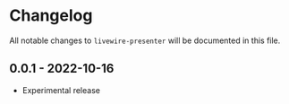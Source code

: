 # Changelog

All notable changes to `livewire-presenter` will be documented in this file.

## 0.0.1 - 2022-10-16

- Experimental release
